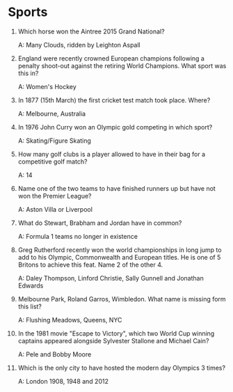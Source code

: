 Sports
======
1. Which horse won the Aintree 2015 Grand National?

    A: Many Clouds, ridden by Leighton Aspall

2. England were recently crowned European champions following a penalty shoot-out against the retiring World Champions. What sport was this in?

    A: Women's Hockey

3. In 1877 (15th March) the first cricket test match took place. Where?

    A: Melbourne, Australia

4. In 1976 John Curry won an Olympic gold competing in which sport?

    A: Skating/Figure Skating

5. How many golf clubs is a player allowed to have in their bag for a competitive golf match?

    A: 14

6. Name one of the two teams to have finished runners up but have not won the Premier League?

    A: Aston Villa or Liverpool

7. What do Stewart, Brabham and Jordan have in common?

    A: Formula 1 teams no longer in existence

8. Greg Rutherford recently won the world championships in long jump to add to his Olympic, Commonwealth and European titles. He is one of 5 Britons to achieve this feat. Name 2 of the other 4.

    A: Daley Thompson, Linford Christie, Sally Gunnell and Jonathan Edwards

9. Melbourne Park, Roland Garros, Wimbledon. What name is missing form this list?

    A: Flushing Meadows, Queens, NYC

10. In the 1981 movie "Escape to Victory", which two World Cup winning captains appeared alongside Sylvester Stallone and Michael Cain?

    A: Pele and Bobby Moore

11. Which is the only city to have hosted the modern day Olympics 3 times?

    A: London 1908, 1948 and 2012
    
